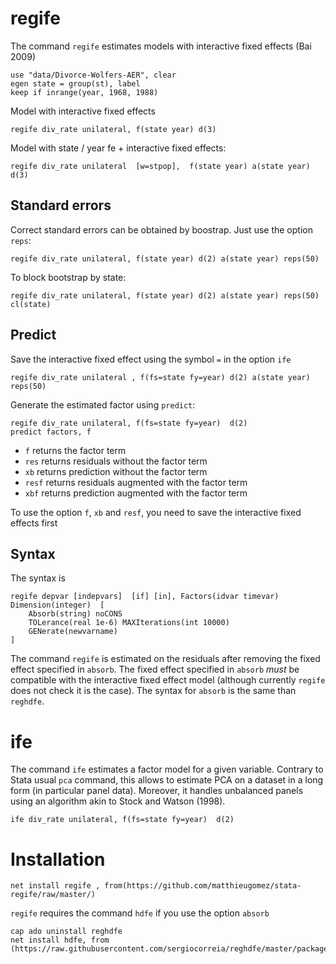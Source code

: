 

# regife

The command `regife` estimates models with interactive fixed effects (Bai 2009)


```
use "data/Divorce-Wolfers-AER", clear
egen state = group(st), label
keep if inrange(year, 1968, 1988) 
```

Model with interactive fixed effects
```
regife div_rate unilateral, f(state year) d(3)
```

Model with state / year fe + interactive fixed effects:

```
regife div_rate unilateral  [w=stpop],  f(state year) a(state year) d(3)
```



## Standard errors
Correct standard errors can be obtained by boostrap. Just use the option `reps`:

```
regife div_rate unilateral, f(state year) d(2) a(state year) reps(50)
```

To block bootstrap by state:

```
regife div_rate unilateral, f(state year) d(2) a(state year) reps(50) cl(state)
```


## Predict

Save the interactive fixed effect using the symbol `=` in the option `ife`

```
regife div_rate unilateral , f(fs=state fy=year) d(2) a(state year) reps(50)
```


Generate the estimated factor using `predict`:

```
regife div_rate unilateral, f(fs=state fy=year)  d(2)
predict factors, f
```
- `f` returns the factor term
- `res` returns residuals without the factor term
- `xb` returns prediction without the factor term
- `resf` returns residuals augmented with the factor term
- `xbf` returns prediction augmented with the factor term

To use the option `f`, `xb` and `resf`, you need to save the interactive fixed effects first






## Syntax
The syntax is

```
regife depvar [indepvars]  [if] [in], Factors(idvar timevar) Dimension(integer)  [
	Absorb(string) noCONS 
	TOLerance(real 1e-6) MAXIterations(int 10000) 
	GENerate(newvarname)
]
```


The command `regife` is estimated on the residuals after removing the fixed effect specified in `absorb`. The fixed effect specified in `absorb` *must* be compatible with the interactive fixed effect model (although currently `regife` does not check it is the case). The syntax for `absorb` is the same than `reghdfe`.



# ife
The command `ife` estimates a factor model for a given variable. Contrary to Stata usual `pca` command, this allows to estimate PCA on a dataset in a long form (in particular panel data). Moreover, it handles unbalanced panels using an algorithm akin to Stock and Watson (1998).

```
ife div_rate unilateral, f(fs=state fy=year)  d(2)
```


# Installation


```
net install regife , from(https://github.com/matthieugomez/stata-regife/raw/master/)
```

`regife` requires the command `hdfe` if you use the option `absorb`

```
cap ado uninstall reghdfe
net install hdfe, from (https://raw.githubusercontent.com/sergiocorreia/reghdfe/master/package/)
```